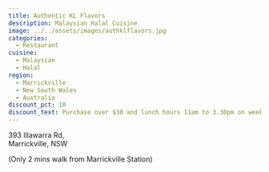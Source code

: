 ```yaml
---
title: Authentic KL Flavors
description: Malaysian Halal Cuisine
image: ../../assets/images/authklflavors.jpg
categories:
  - Restaurant
cuisine:
  - Malaysian
  - Halal
region:
  - Marrickville
  - New South Wales
  - Australia
discount_pct: 10
discount_text: Purchase over $30 and lunch hours 11am to 3.30pm on weekdays only
---
```


393 Illawarra Rd,  
Marrickville,
NSW

(Only 2 mins walk from Marrickville Station)
